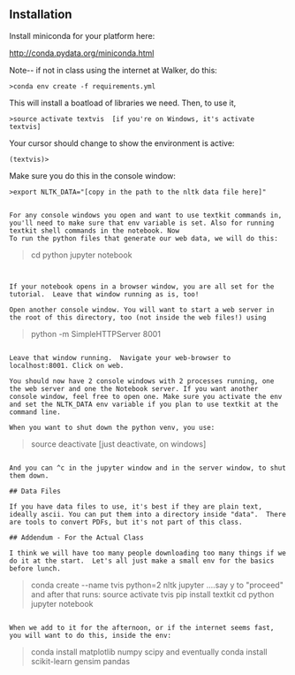 
## Installation

Install miniconda for your platform here:

http://conda.pydata.org/miniconda.html


Note-- if not in class using the internet at Walker, do this:

````
>conda env create -f requirements.yml
````

This will install a boatload of libraries we need. Then, to use it, 

````
>source activate textvis  [if you're on Windows, it's activate textvis]
````

Your cursor should change to show the environment is active:

````
(textvis)>
````

Make sure you do this in the console window:

````
>export NLTK_DATA="[copy in the path to the nltk data file here]"


For any console windows you open and want to use textkit commands in, you'll need to make sure that env variable is set. Also for running textkit shell commands in the notebook. Now
To run the python files that generate our web data, we will do this:

````
>cd python
>jupyter notebook
````


If your notebook opens in a browser window, you are all set for the tutorial.  Leave that window running as is, too!

Open another console window. You will want to start a web server in the root of this directory, too (not inside the web files!) using

````
>python -m SimpleHTTPServer 8001
````

Leave that window running.  Navigate your web-browser to localhost:8001. Click on web.

You should now have 2 console windows with 2 processes running, one the web server and one the Notebook server. If you want another console window, feel free to open one. Make sure you activate the env and set the NLTK_DATA env variable if you plan to use textkit at the command line.

When you want to shut down the python venv, you use:

````
>source deactivate [just deactivate, on windows]
````

And you can ^c in the jupyter window and in the server window, to shut them down.

## Data Files

If you have data files to use, it's best if they are plain text, ideally ascii. You can put them into a directory inside "data".  There are tools to convert PDFs, but it's not part of this class.

## Addendum - For the Actual Class

I think we will have too many people downloading too many things if we do it at the start.  Let's all just make a small env for the basics before lunch.

````
>conda create --name tvis python=2 nltk jupyter
....say y to "proceed" and after that runs:
>source activate tvis
> pip install textkit
> cd python
> jupyter notebook
````

When we add to it for the afternoon, or if the internet seems fast, you will want to do this, inside the env:

````
>conda install matplotlib numpy scipy
and eventually
>conda install scikit-learn gensim pandas
````





